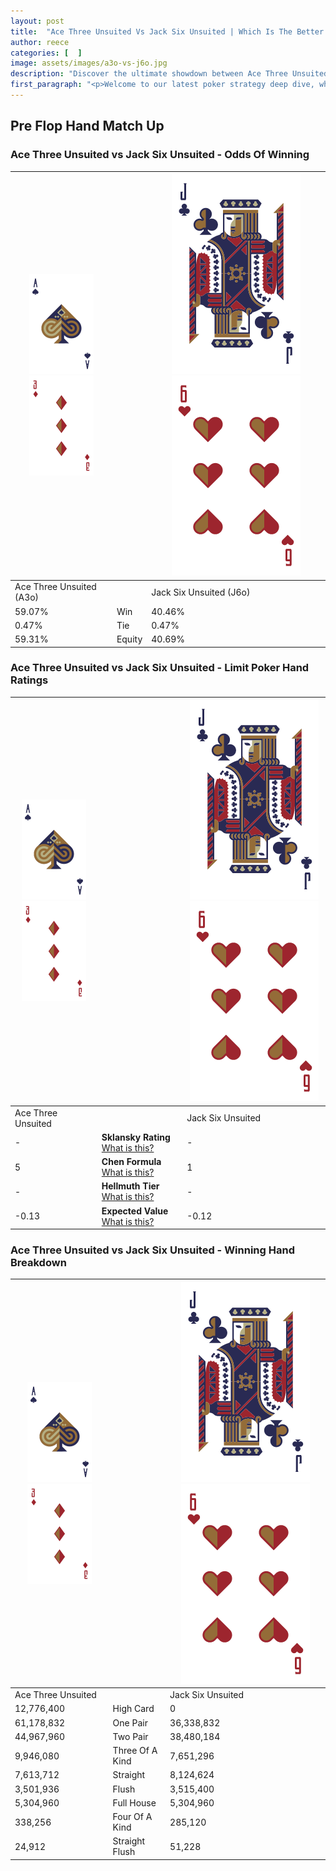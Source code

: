 ```yaml
---
layout: post
title:  "Ace Three Unsuited Vs Jack Six Unsuited | Which Is The Better Hand In Poker? A Complete Guide"
author: reece
categories: [  ]
image: assets/images/a3o-vs-j6o.jpg
description: "Discover the ultimate showdown between Ace Three Unsuited and Jack Six Unsuited in poker! Uncover the odds, strategies, and scenarios where one hand triumphs over the other. Get ready to up your poker game with this thrilling analysis."
first_paragraph: "<p>Welcome to our latest poker strategy deep dive, where we're pitting two distinct hands against each other in a high-stakes showdown: Ace Three Unsuited vs Jack Six Unsuited.</p><p>In the dynamic world of poker, every decision counts, and knowing which hand holds the upper hand is key to your success at the table.</p><p>In this article, we'll dissect these two hands, explore the scenarios where one dominates the other, and equip you with the knowledge to make strategic choices that can tip the odds in your favor.</p><p>Get ready to unravel the intriguing dynamics of these poker hands and elevate your game to new heights.</p>"
---
```




[comment]: # (sp0)

## Pre Flop Hand Match Up

<div class="table hand-ratings" markdown="1"> 



### Ace Three Unsuited vs Jack Six Unsuited - Odds Of Winning


    
| ![image info](assets/images/hand1/A.png) ![image info](assets/images/hand1/3o.png) |  | ![image info](assets/images/hand2/J.png) ![image info](assets/images/hand2/6o.png) |
| -------- | -------- | -------- |
| Ace Three Unsuited (A3o) |  | Jack Six Unsuited (J6o) |
| 59.07% | Win | 40.46% |
| 0.47% | Tie | 0.47% |
| 59.31% | Equity | 40.69% |




[comment]: # (sp1)



### Ace Three Unsuited vs Jack Six Unsuited - Limit Poker Hand Ratings


    
| ![image info](assets/images/hand1/A.png) ![image info](assets/images/hand1/3o.png) |  | ![image info](assets/images/hand2/J.png) ![image info](assets/images/hand2/6o.png) |
| -------- | -------- | -------- |
| Ace Three Unsuited |  | Jack Six Unsuited |
| - | **Sklansky Rating** [What is this?](/sklansky-rating-explained) | - |
| 5 | **Chen Formula** [What is this?](/chen-formula-explained) | 1 |
| - | **Hellmuth Tier** [What is this?](/Hellmuth-tier-explained) | - |
| -0.13 | **Expected Value** [What is this?](/expected-value-explained) | -0.12 |




[comment]: # (sp2)



### Ace Three Unsuited vs Jack Six Unsuited - Winning Hand Breakdown


    
| ![image info](assets/images/hand1/A.png) ![image info](assets/images/hand1/3o.png) |  | ![image info](assets/images/hand2/J.png) ![image info](assets/images/hand2/6o.png) |
| -------- | -------- | -------- |
| Ace Three Unsuited |  | Jack Six Unsuited |
| 12,776,400 | High Card | 0 |
| 61,178,832 | One Pair | 36,338,832 |
| 44,967,960 | Two Pair | 38,480,184 |
| 9,946,080 | Three Of A Kind | 7,651,296 |
| 7,613,712 | Straight | 8,124,624 |
| 3,501,936 | Flush | 3,515,400 |
| 5,304,960 | Full House | 5,304,960 |
| 338,256 | Four Of A Kind | 285,120 |
| 24,912 | Straight Flush | 51,228 |




[comment]: # (sp3)



</div>

[comment]: # (sp4)



[comment]: # (sp5)


